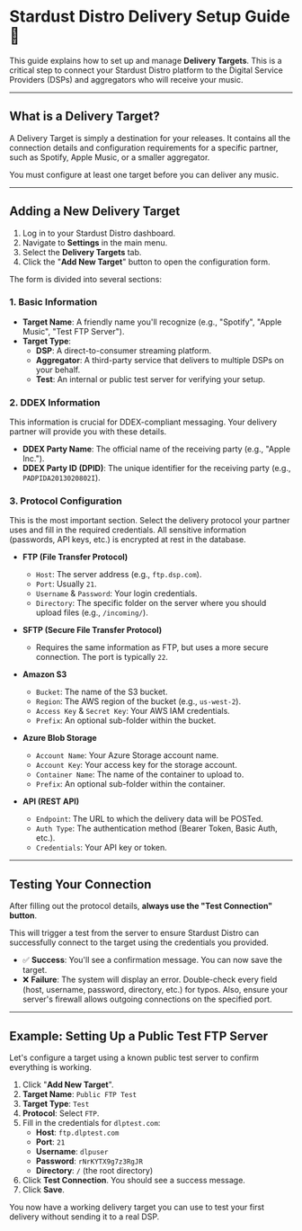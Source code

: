 # Stardust Distro Delivery Setup Guide 📡

This guide explains how to set up and manage **Delivery Targets**. This is a critical step to connect your Stardust Distro platform to the Digital Service Providers (DSPs) and aggregators who will receive your music.

---

## What is a Delivery Target?

A Delivery Target is simply a destination for your releases. It contains all the connection details and configuration requirements for a specific partner, such as Spotify, Apple Music, or a smaller aggregator.

You must configure at least one target before you can deliver any music.

---

## Adding a New Delivery Target

1.  Log in to your Stardust Distro dashboard.
2.  Navigate to **Settings** in the main menu.
3.  Select the **Delivery Targets** tab.
4.  Click the "**Add New Target**" button to open the configuration form.

The form is divided into several sections:

### 1. Basic Information

* **Target Name**: A friendly name you'll recognize (e.g., "Spotify", "Apple Music", "Test FTP Server").
* **Target Type**:
    * **DSP**: A direct-to-consumer streaming platform.
    * **Aggregator**: A third-party service that delivers to multiple DSPs on your behalf.
    * **Test**: An internal or public test server for verifying your setup.

### 2. DDEX Information

This information is crucial for DDEX-compliant messaging. Your delivery partner will provide you with these details.

* **DDEX Party Name**: The official name of the receiving party (e.g., "Apple Inc.").
* **DDEX Party ID (DPID)**: The unique identifier for the receiving party (e.g., `PADPIDA2013020802I`).

### 3. Protocol Configuration

This is the most important section. Select the delivery protocol your partner uses and fill in the required credentials. All sensitive information (passwords, API keys, etc.) is encrypted at rest in the database.

* **FTP (File Transfer Protocol)**
    * `Host`: The server address (e.g., `ftp.dsp.com`).
    * `Port`: Usually `21`.
    * `Username` & `Password`: Your login credentials.
    * `Directory`: The specific folder on the server where you should upload files (e.g., `/incoming/`).

* **SFTP (Secure File Transfer Protocol)**
    * Requires the same information as FTP, but uses a more secure connection. The port is typically `22`.

* **Amazon S3**
    * `Bucket`: The name of the S3 bucket.
    * `Region`: The AWS region of the bucket (e.g., `us-west-2`).
    * `Access Key` & `Secret Key`: Your AWS IAM credentials.
    * `Prefix`: An optional sub-folder within the bucket.

* **Azure Blob Storage**
    * `Account Name`: Your Azure Storage account name.
    * `Account Key`: Your access key for the storage account.
    * `Container Name`: The name of the container to upload to.
    * `Prefix`: An optional sub-folder within the container.

* **API (REST API)**
    * `Endpoint`: The URL to which the delivery data will be POSTed.
    * `Auth Type`: The authentication method (Bearer Token, Basic Auth, etc.).
    * `Credentials`: Your API key or token.

---

## Testing Your Connection

After filling out the protocol details, **always use the "Test Connection" button**.

This will trigger a test from the server to ensure Stardust Distro can successfully connect to the target using the credentials you provided.

* ✅ **Success**: You'll see a confirmation message. You can now save the target.
* ❌ **Failure**: The system will display an error. Double-check every field (host, username, password, directory, etc.) for typos. Also, ensure your server's firewall allows outgoing connections on the specified port.

---

## Example: Setting Up a Public Test FTP Server

Let's configure a target using a known public test server to confirm everything is working.

1.  Click "**Add New Target**".
2.  **Target Name**: `Public FTP Test`
3.  **Target Type**: `Test`
4.  **Protocol**: Select `FTP`.
5.  Fill in the credentials for `dlptest.com`:
    * **Host**: `ftp.dlptest.com`
    * **Port**: `21`
    * **Username**: `dlpuser`
    * **Password**: `rNrKYTX9g7z3RgJR`
    * **Directory**: `/` (the root directory)
6.  Click **Test Connection**. You should see a success message.
7.  Click **Save**.

You now have a working delivery target you can use to test your first delivery without sending it to a real DSP.